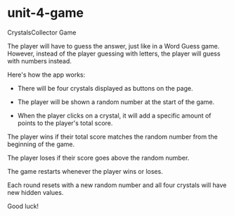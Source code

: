 # unit-4-game


CrystalsCollector Game

The player will have to guess the answer, just like in a Word Guess game. However, instead of the player guessing with letters, the player will guess with numbers instead.

Here's how the app works:

- There will be four crystals displayed as buttons on the page.

- The player will be shown a random number at the start of the game.

- When the player clicks on a crystal, it will add a specific amount of points to the player's total score.


The player wins if their total score matches the random number from the beginning of the game.

The player loses if their score goes above the random number.

The game restarts whenever the player wins or loses.

Each round resets with a new random number and all four crystals will have new hidden values.

Good luck!

